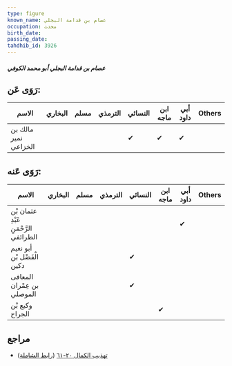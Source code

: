 ```yaml
---
type: figure
known_name: عصام بن قدامة البجلي
occupation: محدث
birth_date:
passing_date:
tahdhib_id: 3926
---
```

##### عصام بن قدامة البجلي أبو محمد الكوفي

## رَوَى عَن:
| الاسم                | البخاري | مسلم | الترمذي | النسائي | ابن ماجه | أبي داود | Others |
| -------------------- | ------- | ---- | ------- | ------- | -------- | -------- | ------ |
| مالك بن نمير الخزاعي |         |      |         | ✔       | ✔        | ✔        |        |
## رَوَى عَنه:
| الاسم                                 | البخاري | مسلم | الترمذي | النسائي | ابن ماجه | أبي داود | Others |
| ------------------------------------- | ------- | ---- | ------- | ------- | -------- | -------- | ------ |
| عثمان بْن عَبْدِ الرَّحْمَنِ الطرائفي |         |      |         |         |          | ✔        |        |
| أبو نعيم الْفَضْل بْن دكين            |         |      |         | ✔       |          |          |        |
| المعافى بن عِمْران الموصلي            |         |      |         | ✔       |          |          |        |
| وكيع بْن الجراح                       |         |      |         |         | ✔        |          |        |
## مراجع
- [تهذيب الكمال ٢٠-٦١](obsidian://open?vault=Tahdhib-al-Kamal&file=Figures/٣٩٢٦-عصام%20بن%20قدامة%20البجلي%20أبو%20محمد%20الكوفي) ([رابط الشاملة](https://shamela.ws/book/3722/10191))
